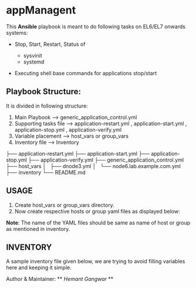 # appManagent

This **Ansible** playbook is meant to do following tasks on EL6/EL7 onwards systems:

- Stop, Start, Restart, Status of
  - sysvinit
  - systemd
  
- Executing shell base commands for applications stop/start

## **Playbook Structure**:

It is divided in following structure:

1. Main Playbook --> generic_application_control.yml
2. Supporting tasks file --> application-restart.yml , application-start.yml , application-stop.yml , application-verify.yml
3. Variable placement --> host_vars or group_vars
4. Inventory file --> Inventory

├── application-restart.yml
├── application-start.yml
├── application-stop.yml
├── application-verify.yml
├── generic_application_control.yml
├── host_vars
│   ├── dnode3.yml
│   └── node6.lab.example.com.yml
├── inventory
└── README.md

## USAGE

1. Create host_vars or group_vars directory.
2. Now create respective hosts or group yaml files as displayed below:

**Note**: The name of the YAML files should be same as name of host or group as mentioned in inventory.

## INVENTORY

A sample inventory file given below, we are trying to avoid filling variables here and keeping it simple.

Author & Maintainer: ** *Hemant Gangwar* **
